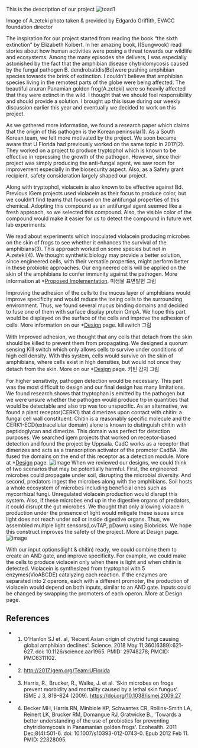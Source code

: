 This is the description of our project
![toad1](https://user-images.githubusercontent.com/87188354/135816209-badd7909-b17c-4c0d-8265-8d8c91382768.jpeg)

Image of A.zeteki photo taken & provided by Edgardo Griffith, EVACC foundation director

The inspiration for our project started from reading the book “the sixth extinction” by Elizabeth Kolbert. In her amazing book, I(Sungwook) read stories about how human activities were posing a threat towards our wildlife and ecosystems. Among the many episodes she delivers, I was especially astonished by the fact that the amphibian disease chytridomycosis caused by the fungal pathogen B. dendrobatidis(Bd)were pushing amphibian species towards the brink of extinction. I couldn’t believe that amphibian species living in the remotest parts of the globe were being affected. The beautiful anuran Panamian golden frog(A.zeteki) were so heavily affected that they were extinct in the wild. I thought that we should feel responsibility and should provide a solution. I brought up this issue during our weekly discussion earlier this year and eventually we decided to work on this project. 

As we gathered more information, we found a research paper which claims that the origin of this pathogen is the Korean peninsula(1). As a South Korean team, we felt more motivated by the project. 
We soon became aware that U Florida had previously worked on the same topic in 2017(2). They worked on a project to produce tryptophol which is known to be effective in repressing the growth of the pathogen. However, since their project was simply producing the anti-fungal agent, we saw room for improvement especially in the biosecurity aspect. Also, as a Safety grant recipient, safety consideration largely shaped our project. 

Along with tryptophol, violacein is also known to be effective against Bd. Previous iGem projects used violacein as their focus to produce color, but we couldn’t find teams that focused on the antifungal properties of this chemical. Adopting this compound as an antifungal agent seemed like a fresh approach, so we selected this compound. Also, the visible color of the compound would make it easier for us to detect the compound in future wet lab experiments. 

We read about experiments which inoculated violacein producing microbes on the skin of frogs to see whether it enhances the survival of the amphibians(3). This approach worked on some species but not in A.zeteki(4). We thought synthetic biology may provide a better solution, since engineered cells, with their versatile properties, might perform better in these probiotic approaches. Our engineered cells will be applied on the skin of the amphibians to confer immunity against the pathogen. More information at *[Proposed Implementation](https://github.com/KUAS-Korea/KUAS-2021-igem/blob/main/Project/ProposedImplementation.md).
미생물 표면발현 그림

Improving the adhesion of the cells to the mucus layer of amphibians would improve specificity and would reduce the losing cells to the surrounding environment. Thus, we found several mucus binding domains and decided to fuse one of them with surface display protein OmpA. We hope this part would be displayed on the surface of the cells and improve the adhesion of cells. More information on our *[Design](https://github.com/KUAS-Korea/KUAS-2021-igem/blob/main/Project/Design.md) page.
killswitch 그림

With Improved adhesion, we thought that any cells that detach from the skin should be killed to prevent them from propagating. We designed a quorum sensing Kill switch which only allows cells to survive under conditions of high cell density. With this system, cells would survive on the skin of amphibians, where cells exist in high densities, but would not once they detach from the skin. More on our *[Design](https://github.com/KUAS-Korea/KUAS-2021-igem/blob/main/Project/Design.md) page.
키틴 감지 그림

For higher sensitivity, pathogen detection would be necessary. This part was the most difficult to design and our final design has many limitations. We found research shows that tryptophan is emitted by the pathogen but we were unsure whether the pathogen would produce trp in quantities that would be detectable and also trp was too unspecific. 
As an alternative, we found a plant receptor(CERK1) that dimerizes upon contact with chitin: a fungal cell wall constituent. Chitin is a reasonably specific molecule and the CERK1-ECD(extracellular domain) alone is known to distinguish chitin with peptidoglycan and dimerize. This domain was perfect for detection purposes. We searched igem projects that worked on receptor-based detection and found the project by Uppsala. CadC works as a receptor that dimerizes and acts as a transcription activator of the promoter CadBA. We fused the domains on the end of this receptor as a detection module. More at *[Design](https://github.com/KUAS-Korea/KUAS-2021-igem/blob/main/Project/Design.md) page.
![image](https://user-images.githubusercontent.com/87188354/134686619-74989887-8ac4-452e-98ae-02c54089d36d.png)
When we reviewed our designs, we could think of two scenarios that may be potentially harmful. First, the engineered microbes could propagate under soil, disrupting the microbial diversity. And second, predators ingest the microbes along with the amphibians. Soil hosts a whole ecosystem of microbes including beneficial ones such as mycorrhizal fungi. Unregulated violacein production would disrupt this system. Also, if these microbes end up in the digestive organs of predators, it could disrupt the gut microbes. We thought that only allowing violacein production under the presence of light would mitigate these issues since light does not reach under soil or inside digestive organs. Thus, we assembled multiple light sensors(LovTAP, pDawn) using Biobricks. We hope this construct improves the safety of the project. More at Design page.
![image](https://user-images.githubusercontent.com/87188354/134687441-be08857f-37dc-4908-8ee8-e78d8b810ee1.png)

With our input options(light & chitin) ready, we could combine them to create an AND gate, and improve specificity. For example, we could make the cells to produce violacein only when there is light and when chitin is detected. Violacein is synthesized from tryptophol with 5 enzymes(VioABCDE) catalyzing each reaction. If the enzymes are separated into 2 operons, each with a different promoter, the production of violacein would depend on both inputs, similar to an AND gate. Inputs could be changed by swapping the promoters of each operon. More at Design page. 

## References
* 1. O'Hanlon SJ et. al, 'Recent Asian origin of chytrid fungi causing global amphibian declines'. Science. 2018 May 11;360(6389):621-627. doi: 10.1126/science.aar1965. PMID: 29748278; PMCID: PMC6311102.
* 2. http://2017.igem.org/Team:UFlorida
* 3. Harris, R., Brucker, R., Walke, J. et al. 'Skin microbes on frogs prevent morbidity and mortality caused by a lethal skin fungus'. ISME J 3, 818–824 (2009). https://doi.org/10.1038/ismej.2009.27
* 4. Becker MH, Harris RN, Minbiole KP, Schwantes CR, Rollins-Smith LA, Reinert LK, Brucker RM, Domangue RJ, Gratwicke B., 'Towards a better understanding of the use of probiotics for preventing chytridiomycosis in Panamanian golden frogs'. Ecohealth. 2011 Dec;8(4):501-6. doi: 10.1007/s10393-012-0743-0. Epub 2012 Feb 11. PMID: 22328095.
